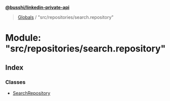 **[@busshi/linkedin-private-api](../README.md)**

> [Globals](../globals.md) / "src/repositories/search.repository"

# Module: "src/repositories/search.repository"

## Index

### Classes

* [SearchRepository](../classes/_src_repositories_search_repository_.searchrepository.md)
